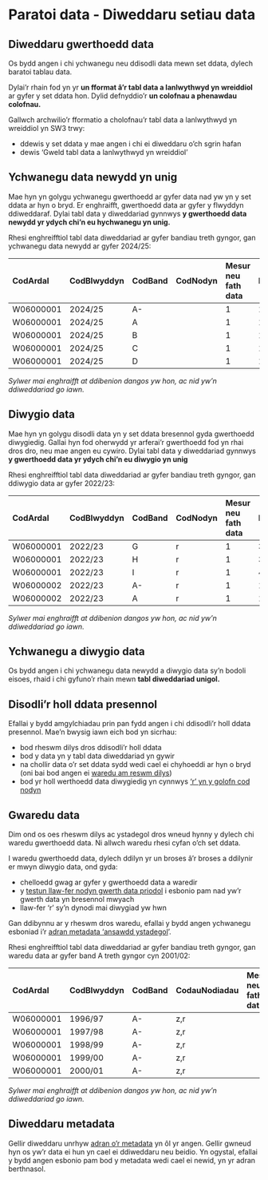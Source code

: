 # Paratoi data ‐ Diweddaru setiau data 

## Diweddaru gwerthoedd data 

Os bydd angen i chi ychwanegu neu ddisodli data mewn set ddata, dylech baratoi tablau data.

Dylai’r rhain fod yn yr **un fformat â’r tabl data a lanlwythwyd yn wreiddiol** ar gyfer y set ddata hon.  Dylid defnyddio’r **un colofnau a phenawdau colofnau.**

Gallwch archwilio’r fformatio a cholofnau’r tabl data a lanlwythwyd yn wreiddiol yn SW3 trwy:

- ddewis y set ddata y mae angen i chi ei diweddaru o’ch sgrin hafan  
- dewis ‘Gweld tabl data a lanlwythwyd yn wreiddiol’

## Ychwanegu data newydd yn unig 

Mae hyn yn golygu ychwanegu gwerthoedd ar gyfer data nad yw yn y set ddata ar hyn o bryd.  Er enghraifft, gwerthoedd data ar gyfer y flwyddyn ddiweddaraf.  Dylai tabl data y diweddariad gynnwys **y gwerthoedd data newydd yr ydych chi’n eu hychwanegu yn unig.**

Rhesi enghreifftiol tabl data diweddariad ar gyfer bandiau treth gyngor, gan ychwanegu data newydd ar gyfer 2024/25:

| CodArdal  | CodBlwyddyn  | CodBand | CodNodyn  | Mesur neu fath data  | Data |
| :---- | :---- | :---- | :---- | :---- | :---- |
| W06000001 | 2024/25 | A- |   | 1 | 1216.86 |
| W06000001 | 2024/25 | A |   | 1 | 1014.05 |
| W06000001 | 2024/25 | B |   | 1 | 1419.67 |
| W06000001 | 2024/25 | C |   | 1 | 1622.48 |
| W06000001 | 2024/25 | D |   | 1 | 1825.30 |

*Sylwer mai enghraifft at ddibenion dangos yw hon, ac nid yw’n ddiweddariad go iawn.*

## Diwygio data

Mae hyn yn golygu disodli data yn y set ddata bresennol gyda gwerthoedd diwygiedig.  Gallai hyn fod oherwydd yr arferai’r gwerthoedd fod yn rhai dros dro, neu mae angen eu cywiro.  Dylai tabl data y diweddariad gynnwys **y gwerthoedd data yr ydych chi’n eu diwygio yn unig**

Rhesi enghreifftiol tabl data diweddariad ar gyfer bandiau treth gyngor, gan ddiwygio data ar gyfer 2022/23:

| CodArdal  | CodBlwyddyn  | CodBand | CodNodyn  | Mesur neu fath data  | Data |
| :---- | :---- | :---- | :---- | :---- | :---- |
| W06000001 | 2022/23 | G | r | 1 | 3042.10 |
| W06000001 | 2022/23 | H | r | 1 | 3650.60 |
| W06000001 | 2022/23 | I | r | 1 | 4259.03 |
| W06000002 | 2022/23 | A- | r  | 1 | 1104.00 |
| W06000002 | 2022/23 | A | r  | 1 | 1324.80 |

*Sylwer mai enghraifft at ddibenion dangos yw hon, ac nid yw’n ddiweddariad go iawn.*

## Ychwanegu a diwygio data 

Os bydd angen i chi ychwanegu data newydd a diwygio data sy’n bodoli eisoes, rhaid i chi gyfuno’r rhain mewn **tabl diweddariad unigol.**

## Disodli’r holl ddata presennol 

Efallai y bydd amgylchiadau prin pan fydd angen i chi ddisodli’r holl ddata presennol.  Mae’n bwysig iawn eich bod yn sicrhau:

- bod rheswm dilys dros ddisodli’r holl ddata  
- bod y data yn y tabl data diweddariad yn gywir  
- na chollir data o’r set ddata sydd wedi cael ei chyhoeddi ar hyn o bryd (oni bai bod angen ei [waredu am reswm dilys](#guidance-gwaredu-data))  
- bod yr holl werthoedd data diwygiedig yn cynnwys [‘r’ yn y golofn cod nodyn](Data-preparation-‐-New-datasets#guidance-nodiadau) 

## Gwaredu data 

Dim ond os oes rheswm dilys ac ystadegol dros wneud hynny y dylech chi waredu gwerthoedd data.  Ni allwch waredu rhesi cyfan o’ch set ddata.

I waredu gwerthoedd data, dylech ddilyn yr un broses â’r broses a ddilynir er mwyn diwygio data, ond gyda:

- chelloedd gwag ar gyfer y gwerthoedd data a waredir   
- y [testun llaw-fer nodyn gwerth data priodol](Data-preparation-‐-New-datasets#guidance-nodiadau) i esbonio pam nad yw’r gwerth data yn bresennol mwyach   
- llaw-fer ‘r’ sy’n dynodi mai diwygiad yw hwn 

Gan ddibynnu ar y rheswm dros waredu, efallai y bydd angen ychwanegu esboniad i’r [adran metadata ‘ansawdd ystadegol](Data-preparation-‐-New-datasets#guidance-ansawdd-ystadegol)’.

Rhesi enghreifftiol tabl data diweddariad ar gyfer bandiau treth gyngor, gan waredu data ar gyfer band A treth gyngor cyn 2001/02:

| CodArdal  | CodBlwyddyn  | CodBand | CodauNodiadau  | Mesur neu fath data  | Data |
| :---- | :---- | :---- | :---- | :---- | :---- |
| W06000001 | 1996/97 | A- | z,r |   |   |
| W06000001 | 1997/98 | A- | z,r |   |   |
| W06000001 | 1998/99 | A- | z,r |   |   |
| W06000001 | 1999/00 | A- | z,r |   |   |
| W06000001 | 2000/01 | A- | z,r |   |   |

*Sylwer mai enghraifft at ddibenion dangos yw hon, ac nid yw’n ddiweddariad go iawn.*

## Diweddaru metadata

Gellir diweddaru unrhyw [adran o’r metadata](Data-preparation-‐-New-datasets#guidance-metadata) yn ôl yr angen.  Gellir gwneud hyn os yw’r data ei hun yn cael ei ddiweddaru neu beidio.  Yn ogystal, efallai y bydd angen esbonio pam bod y metadata wedi cael ei newid, yn yr adran berthnasol.